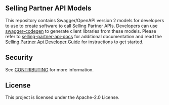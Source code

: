 ## Selling Partner API Models
This repository contains Swagger/OpenAPI version 2 models for developers to use to create software to call Selling Partner APIs. Developers can use [swagger-codegen](https://github.com/swagger-api/swagger-codegen) to generate client libraries from these models. Please refer to [selling-partner-api-docs](https://github.com/amzn/selling-partner-api-docs) for additional documentation and read the [Selling Partner Api Developer Guide](https://github.com/amzn/selling-partner-api-docs/blob/main/guides/developer-guide/SellingPartnerApiDeveloperGuide.pdf) for instructions to get started.

## Security

See [CONTRIBUTING](CONTRIBUTING.md#security-issue-notifications) for more information.

## License

This project is licensed under the Apache-2.0 License.
